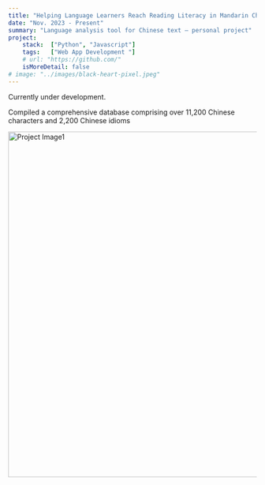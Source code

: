 ```yaml
---
title: "Helping Language Learners Reach Reading Literacy in Mandarin Chinese"
date: "Nov. 2023 - Present"
summary: "Language analysis tool for Chinese text – personal project"
project:
    stack:  ["Python", "Javascript"]
    tags:   ["Web App Development "]
    # url: "https://github.com/"
    isMoreDetail: false
# image: "../images/black-heart-pixel.jpeg"
---
```


<p>Currently under development.</p>
<p>Compiled a comprehensive database comprising over 11,200 Chinese characters and 2,200 Chinese idioms</p>

<!-- Shows on MD file, but not localhost. -->
<img src="https://www.images.alyssabedard.com/hanzi.png" alt="Project Image1" style="width:700px">
